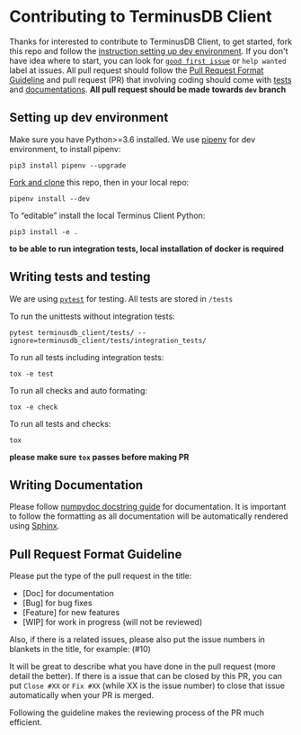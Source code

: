 # Contributing to TerminusDB Client

Thanks for interested to contribute to TerminusDB Client, to get started, fork this repo and follow the [instruction setting up dev environment](#setting-up-dev-environment). If you don't have idea where to start, you can look for [`good first issue`](https://github.com/terminusdb/terminusdb-client/contribute) or `help wanted` label at issues. All pull request should follow the [Pull Request Format Guideline](#pull-request-format-guideline) and pull request (PR) that involving coding should come with [tests](#writing-tests-and-testing) and [documentations](#writing-documentation). **All pull request should be made towards `dev` branch**

## Setting up dev environment

Make sure you have Python>=3.6 installed. We use [pipenv](https://pipenv-fork.readthedocs.io/en/latest/) for dev environment, to install pipenv:

`pip3 install pipenv --upgrade`

[Fork and clone](https://help.github.com/en/github/getting-started-with-github/fork-a-repo) this repo, then in your local repo:

`pipenv install --dev`

To “editable” install the local Terminus Client Python:

`pip3 install -e .`

**to be able to run integration tests, local installation of docker is required**

## Writing tests and testing

We are using [`pytest`](https://docs.pytest.org/en/latest/) for testing. All tests are stored in `/tests`

To run the unittests without integration tests:

`pytest terminusdb_client/tests/ --ignore=terminusdb_client/tests/integration_tests/`

To run all tests including integration tests:

`tox -e test`

To run all checks and auto formating:

`tox -e check`

To run all tests and checks:

`tox`

**please make sure `tox` passes before making PR**

## Writing Documentation

Please follow [numpydoc docstring guide](https://numpydoc.readthedocs.io/en/latest/format.html) for documentation. It is important to follow the formatting as all documentation will be automatically rendered using [Sphinx](https://www.sphinx-doc.org/).

## Pull Request Format Guideline

Please put the type of the pull request in the title:

* [Doc] for documentation
* [Bug] for bug fixes
* [Feature] for new features
* [WIP] for work in progress (will not be reviewed)

Also, if there is a related issues, please also put the issue numbers in blankets in the title, for example: (#10)

It will be great to describe what you have done in the pull request (more detail the better). If there is a issue that can be closed by this PR, you can put `Close #XX` or `Fix #XX` (while XX is the issue number) to close that issue automatically when your PR is merged.

Following the guideline makes the reviewing process of the PR much efficient.
